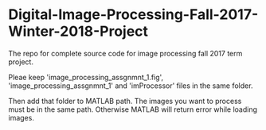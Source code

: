 # Digital-Image-Processing-Fall-2017-Winter-2018-Project
The repo for complete source code for image processing fall 2017 term project.

Pleae keep 'image_processing_assgnmnt_1.fig', 'image_processing_assgnmnt_1' and 'imProcessor' files in the same folder.

Then add that folder to MATLAB path. The images you want to process must be in the same path. Otherwise MATLAB will return error while loading images.
